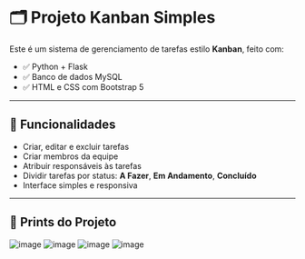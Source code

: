 # 🗂️ Projeto Kanban Simples

Este é um sistema de gerenciamento de tarefas estilo **Kanban**, feito com:

- ✅ Python + Flask
- ✅ Banco de dados MySQL
- ✅ HTML e CSS com Bootstrap 5
  
---

## 🎯 Funcionalidades

- Criar, editar e excluir tarefas
- Criar membros da equipe
- Atribuir responsáveis às tarefas
- Dividir tarefas por status: **A Fazer**, **Em Andamento**, **Concluído**
- Interface simples e responsiva

---

## 📸 Prints do Projeto

![image](https://github.com/user-attachments/assets/a06e0067-ddb0-4a45-b2a9-d07fd677a592)
![image](https://github.com/user-attachments/assets/e5234cd8-afc0-4d45-8a0e-22b1553c2140)
![image](https://github.com/user-attachments/assets/18b5256f-1fe8-4add-8a4f-c45988a0f9b4)
![image](https://github.com/user-attachments/assets/569625d1-9155-4247-9083-dabf50ede930)




